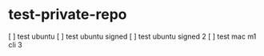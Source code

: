 # test-private-repo

[ ] test ubuntu
[ ] test ubuntu signed
[ ] test ubuntu signed 2
[ ] test mac m1 cli 3
